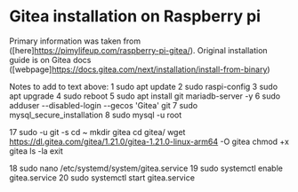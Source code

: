 # Gitea installation on Raspberry pi

Primary information was taken from ([here]https://pimylifeup.com/raspberry-pi-gitea/). Original installation guide is on Gitea docs ([webpage]https://docs.gitea.com/next/installation/install-from-binary)




Notes to add to text above:
1  sudo apt update
    2  sudo raspi-config 
    3  sudo apt upgrade
    4  sudo reboot
    5  sudo apt install git mariadb-server -y
    6  sudo adduser --disabled-login --gecos 'Gitea' git
    7  sudo mysql_secure_installation
    8  sudo mysql -u root

   17  sudo -u git -s
cd ~
mkdir gitea
cd gitea/
wget https://dl.gitea.com/gitea/1.21.0/gitea-1.21.0-linux-arm64 -O gitea
chmod +x gitea
ls -la
exit

   18  sudo nano /etc/systemd/system/gitea.service
   19  sudo systemctl enable gitea.service
   20  sudo systemctl start gitea.service
